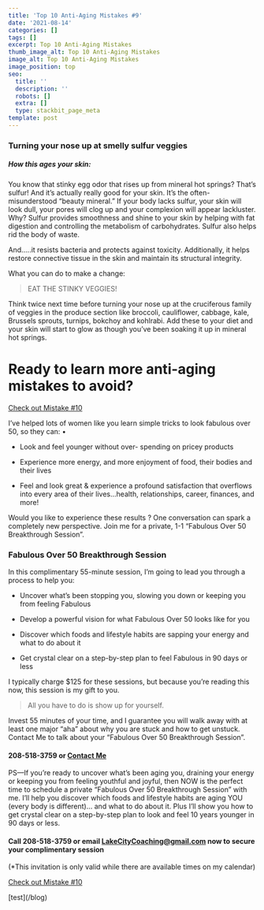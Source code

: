 ```yaml
---
title: 'Top 10 Anti-Aging Mistakes #9'
date: '2021-08-14'
categories: []
tags: []
excerpt: Top 10 Anti-Aging Mistakes
thumb_image_alt: Top 10 Anti-Aging Mistakes
image_alt: Top 10 Anti-Aging Mistakes
image_position: top
seo:
  title: ''
  description: ''
  robots: []
  extra: []
  type: stackbit_page_meta
template: post
---
```

### Turning your nose up at smelly sulfur veggies

##### How this ages your skin:

You know that stinky egg odor that rises up from mineral hot springs? That’s sulfur! And it’s actually really good for your skin. It’s the often- misunderstood “beauty mineral.” If your body lacks sulfur, your skin will look dull, your pores will clog up and your complexion will appear lackluster. Why? Sulfur provides smoothness and shine to your skin by helping with fat digestion and controlling the metabolism of carbohydrates. Sulfur also helps rid the body of waste.

And…..it resists bacteria and protects against toxicity. Additionally, it helps restore connective tissue in the skin and maintain its structural integrity.

What you can do to make a change:

> EAT THE STINKY VEGGIES!

Think twice next time before turning your nose up at the cruciferous family of veggies in the produce section like broccoli, cauliflower, cabbage, kale, Brussels sprouts, turnips, bokchoy and kohlrabi. Add these to your diet and your skin will start to glow as though you’ve been soaking it up in mineral hot springs.

# Ready to learn more anti-aging mistakes to avoid?

[Check out Mistake #10](/blog/top-10-anti-aging-mistakes-10)

I’ve helped lots of women like you learn simple tricks to look fabulous over 50, so they can: •

*   Look and feel younger without over- spending on pricey products

*   Experience more energy, and more enjoyment of food, their bodies and their lives

*   Feel and look great & experience a profound satisfaction that overflows into every area of their lives...health, relationships, career, finances, and more!

Would you like to experience these results ? One conversation can spark a completely new perspective. Join me for a private, 1-1 “Fabulous Over 50 Breakthrough Session”.

### Fabulous Over 50 Breakthrough Session

In this complimentary 55-minute session, I’m going to lead you through a process to help you:

*   Uncover what’s been stopping you, slowing you down or keeping you from feeling Fabulous

*   Develop a powerful vision for what Fabulous Over 50 looks like for you

*   Discover which foods and lifestyle habits are sapping your energy and what to do about it

*   Get crystal clear on a step-by-step plan to feel Fabulous in 90 days or less

I typically charge $125 for these sessions, but because you’re reading this now, this session is my gift to you.

> All you have to do is show up for yourself.

Invest 55 minutes of your time, and I guarantee you will walk away with at least one major “aha” about why you are stuck and how to get unstuck. Contact Me to talk about your “Fabulous Over 50 Breakthrough Session”.

#### 208-518-3759 or [Contact Me](/contact)

PS—If you’re ready to uncover what’s been aging you, draining your energy or keeping you from feeling youthful and joyful, then NOW is the perfect time to schedule a private “Fabulous Over 50 Breakthrough Session” with me. I’ll help you discover which foods and lifestyle habits are aging YOU (every body is different)… and what to do about it. Plus I’ll show you how to get crystal clear on a step-by-step plan to look and feel 10 years younger in 90 days or less.

#### Call 208-518-3759 or email <LakeCityCoaching@gmail.com> now to secure your complimentary session

(\*This invitation is only valid while there are available times on my calendar)

[Check out Mistake #10](/blog/top-10-anti-aging-mistakes-10)

\[test]\(/blog)

